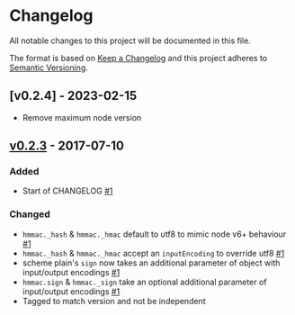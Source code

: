 # Changelog
All notable changes to this project will be documented in this file.

The format is based on [Keep a Changelog](http://keepachangelog.com/en/1.0.0/)
and this project adheres to [Semantic Versioning](http://semver.org/spec/v2.0.0.html).

## [v0.2.4] - 2023-02-15
- Remove maximum node version

## [v0.2.3] - 2017-07-10
### Added
- Start of CHANGELOG [#1]

### Changed
- `hmmac._hash` & `hmmac._hmac` default to utf8 to mimic node v6+ behaviour [#1]
- `hmmac._hash` & `hmmac._hmac` accept an `inputEncoding` to override utf8 [#1]
- scheme plain's `sign` now takes an additional parameter of object with input/output encodings [#1]
- `hmmac.sign` & `hmmac._sign` take an optional additional parameter of input/output encodings [#1]
- Tagged to match version and not be independent

[#1]: https://github.com/virtru/hmmac/pull/1

[v0.2.3]: https://github.com/virtru/hmmac/compare/v1.0.0...virtru:v0.2.3

